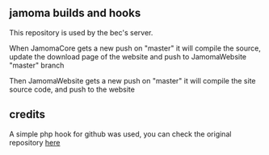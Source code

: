## jamoma builds and hooks

This repository is used by the bec's server.

When JamomaCore gets a new push on "master" it will compile the source, update the download page of the website and push to JamomaWebsite "master" branch

Then JamomaWebsite gets a new push on "master" it will compile the site source code, and push to the website


## credits

A simple php hook for github was used, you can check the original repository [here](https://github.com/kwangchin/GitHubHook.git)